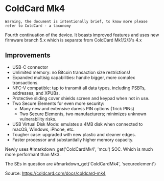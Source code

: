 # ColdCard Mk4

```
Warning, the document is intentionally brief, to know more please refer to ColdCard - a taxonomy
```

Fourth continuation of the device. It boasts improved features and uses new firmware branch 5.x which is separate from ColdCard Mk1/2/3's 4.x

## Improvements

* USB-C connector
* Unlimited memory: no Bitcoin transaction size restrictions!
* Expanded multisig capabilities: handle bigger, more complex transactions.
* NFC-V compatible: tap to transmit all data types, including PSBTs, addresses, and XPUBs.
* Protective sliding cover shields screen and keypad when not in use.
* Two Secure Elements for even more security:
    * Many new and extensive duress PIN options (Trick PINs)
    * Two Secure Elements, two manufacturers; minimizes unknown vulnerability risks.
* USB Virtual Disk Mode: emulates a 4MB disk when connected to macOS, Windows, iPhone, etc.
* Tougher case: upgraded with new plastic and cleaner edges.
* Faster processor and substantially higher memory capacity.

Newly uses #!markdown_get('ColdCardMk4', 'mcu') SOC. Which is much more performant than Mk3.

The SEs in question are #!markdown_get('ColdCardMk4', 'secureelement')

Source: https://coldcard.com/docs/coldcard-mk4